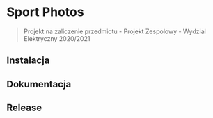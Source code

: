 # Sport Photos
> Projekt na zaliczenie przedmiotu - Projekt Zespolowy - Wydzial Elektryczny 2020/2021

## Instalacja

## Dokumentacja

## Release